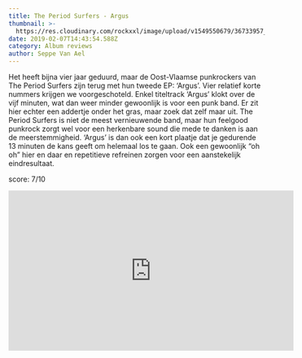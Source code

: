 ```yaml
---
title: The Period Surfers - Argus
thumbnail: >-
  https://res.cloudinary.com/rockxxl/image/upload/v1549550679/36733957_1792598527467337_5414260791522099200_n.png
date: 2019-02-07T14:43:54.588Z
category: Album reviews
author: Seppe Van Ael
---
```

Het heeft bijna vier jaar geduurd, maar de Oost-Vlaamse punkrockers van The Period Surfers zijn  terug met hun tweede EP: ‘Argus’. Vier relatief korte nummers krijgen we voorgeschoteld. Enkel titeltrack ‘Argus’ klokt over de vijf minuten, wat dan weer minder gewoonlijk is voor een punk band. Er zit hier echter een addertje onder het gras, maar zoek dat zelf maar uit. The Period Surfers is niet de meest vernieuwende band, maar hun feelgood punkrock zorgt wel voor een herkenbare sound die mede te danken is aan de meerstemmigheid. ‘Argus’ is dan ook een kort plaatje dat je gedurende 13 minuten de kans geeft om helemaal los te gaan. Ook een gewoonlijk “oh oh” hier en daar en repetitieve refreinen zorgen voor een aanstekelijk eindresultaat. 

score: 7/10

<iframe width="560" height="315" src="https://www.youtube.com/embed/NI5rCt0PExk" frameborder="0" allow="accelerometer; autoplay; encrypted-media; gyroscope; picture-in-picture" allowfullscreen></iframe>
